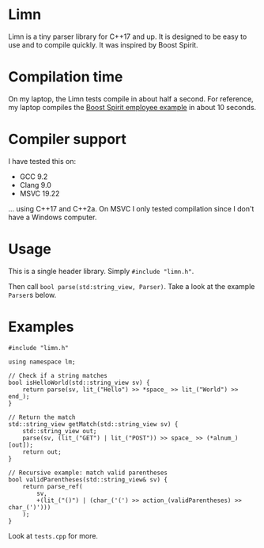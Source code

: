 # Limn

Limn is a tiny parser library for C++17 and up.
It is designed to be easy to use and to compile quickly.
It was inspired by Boost Spirit.

# Compilation time

On my laptop, the Limn tests compile in about half a second.
For reference, my laptop compiles the
[Boost Spirit employee example](https://www.boost.org/doc/libs/1_68_0/libs/spirit/example/x3/employee.cpp)
in about 10 seconds.

# Compiler support

I have tested this on:

 - GCC 9.2
 - Clang 9.0
 - MSVC 19.22

... using C++17 and C++2a.
On MSVC I only tested compilation since I don't have a Windows computer.

# Usage

This is a single header library.
Simply `#include "limn.h"`.

Then call `bool parse(std:string_view, Parser)`.
Take a look at the example `Parser`s below.

# Examples

    #include "limn.h"
    
    using namespace lm;
    
    // Check if a string matches
    bool isHelloWorld(std::string_view sv) {
        return parse(sv, lit_("Hello") >> *space_ >> lit_("World") >> end_);
    }
    
    // Return the match
    std::string_view getMatch(std::string_view sv) {
        std::string_view out;
        parse(sv, (lit_("GET") | lit_("POST")) >> space_ >> (*alnum_)[out]);
        return out;
    }
    
    // Recursive example: match valid parentheses
    bool validParentheses(std::string_view& sv) {
        return parse_ref(
            sv,
            +(lit_("()") | (char_('(') >> action_(validParentheses) >> char_(')')))
        );
    }

Look at `tests.cpp` for more.


